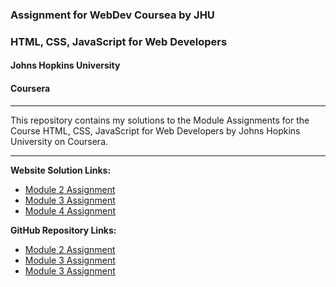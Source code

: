 ### Assignment for WebDev Coursea by JHU

### HTML, CSS, JavaScript for Web Developers
#### Johns Hopkins University
#### Coursera

---
This repository contains my solutions to the Module Assignments for the Course HTML, CSS, JavaScript for Web Developers by Johns Hopkins University on Coursera. 

---

**Website Solution Links:**
- [Module 2 Assignment](https://coursera-ck.github.io/webdev-jhu/Module%202/index.html)
- [Module 3 Assignment](https://coursera-ck.github.io/webdev-jhu/Module%203/index.html)
- [Module 4 Assignment](https://coursera-ck.github.io/webdev-jhu/Module%204/index.html)
‎ 

**GitHub Repository Links:**
- [Module 2 Assignment](https://github.com/coursera-ck/webdev-jhu/tree/main/Module%202)
- [Module 3 Assignment](https://github.com/coursera-ck/webdev-jhu/tree/main/Module%203)
- [Module 3 Assignment](https://github.com/coursera-ck/webdev-jhu/tree/main/Module%204)
